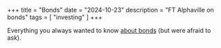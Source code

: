 +++
title = "Bonds"
date = "2024-10-23"
description = "FT Alphaville on bonds"
tags = [
    "investing"
]
+++

Everything you always wanted to know [about bonds](https://www.ft.com/content/b226d5e2-d115-4dd7-b74d-a5de42db8515) (but were afraid to ask).